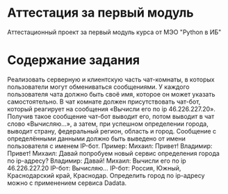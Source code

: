 # Аттестация за первый модуль
Аттестационный проект за первый модуль курса от МЭО "Python в ИБ"

# Содержание задания

Реализовать серверную и клиентскую часть чат-комнаты, в которых пользователи могут обмениваться сообщениями.
У каждого пользователя чата должно быть своё имя, которое он может указать самостоятельно.
В чат комнате должен присутствовать чат-бот, который реагирует на сообщения «Вычисли его по ip 46.226.227.20».
Получив такое сообщение чат-бот выводит его, потом выводит в чат слово «Вычисляю…», а затем, при успешном определении города, выводит страну, федеральный регион, область и город.
Сообщение с определёнными данными должно быть выведено от имени пользователя с именем IP-бот.
Пример:
Михаил: Привет!
Владимир: Привет!
Михаил: Давай попробуем новый сервис определения города по ip-адресу?
Владимир: Давай!
Михаил: Вычисли его по ip 46.226.227.20
IP-бот: Вычисляю…
IP-бот: Россия, Южный, Краснодарский край, Краснодар.
Определить город по ip-адресу можно с применением сервиса Dadata.
